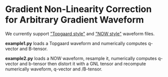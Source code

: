 # Gradient Non-Linearity Correction for Arbitrary Gradient Waveform


We currently support ["Topgaard style"](https://github.com/daniel-topgaard/md-dmri/blob/master/acq/bruker/paravision/make_waveform.m) and ["NOW style"](https://github.com/jsjol/NOW) waveform files.

**example1.py** loads a Topgaard waveform and numerically computes q-vector and B-tensor.

**example2.py** loads a NOW waveform, resample it, numerically computes q-vector and b-tensor then distort it with a GNL tensor and recompute numerically waveform, q-vector and /B-tensor.  





